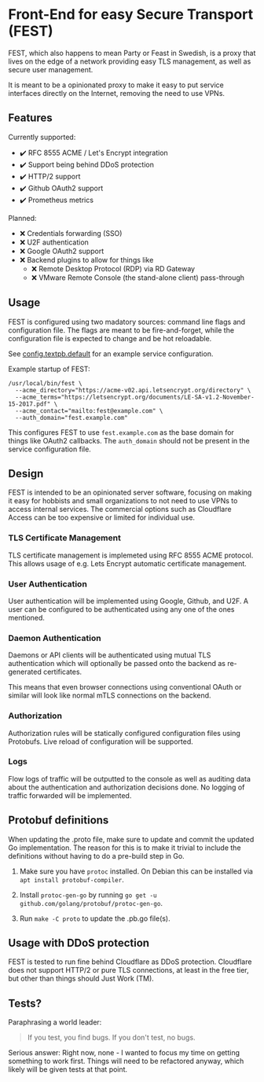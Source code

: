 # Front-End for easy Secure Transport (FEST)

FEST, which also happens to mean Party or Feast in Swedish, is
a proxy that lives on the edge of a network providing easy TLS management,
as well as secure user management.

It is meant to be a opinionated proxy to make it easy to put service interfaces
directly on the Internet, removing the need to use VPNs.

## Features

Currently supported:

 * :heavy_check_mark: RFC 8555 ACME / Let's Encrypt integration
 * :heavy_check_mark: Support being behind DDoS protection
 * :heavy_check_mark: HTTP/2 support
 * :heavy_check_mark: Github OAuth2 support 
 * :heavy_check_mark: Prometheus metrics

 Planned: 
 
 * :x: Credentials forwarding (SSO)
 * :x: U2F authentication
 * :x: Google OAuth2 support
 * :x: Backend plugins to allow for things like
   * :x: Remote Desktop Protocol (RDP) via RD Gateway
   * :x: VMware Remote Console (the stand-alone client) pass-through
 
## Usage

FEST is configured using two madatory sources: command line flags and
configuration file. The flags are meant to be fire-and-forget, while the
configuration file is expected to change and be hot reloadable.

See [config.textpb.default](config.textpb.default) for an example service
configuration.

Example startup of FEST:

```
/usr/local/bin/fest \
  --acme_directory="https://acme-v02.api.letsencrypt.org/directory" \
  --acme_terms="https://letsencrypt.org/documents/LE-SA-v1.2-November-15-2017.pdf" \
  --acme_contact="mailto:fest@example.com" \
  --auth_domain="fest.example.com"
```

This configures FEST to use `fest.example.com` as the base domain for things
like OAuth2 callbacks. The `auth_domain` should not be present in the service
configuration file.

## Design

FEST is intended to be an opinionated server software, focusing on making
it easy for hobbists and small organizations to not need to use VPNs to access
internal services. The commercial options such as Cloudflare Access can be
too expensive or limited for individual use.

### TLS Certificate Management

TLS certificate management is implemeted using RFC 8555 ACME protocol.
This allows usage of e.g. Lets Encrypt automatic certificate management.

### User Authentication

User authentication will be implemented using Google, Github, and U2F.
A user can be configured to be authenticated using any one of the ones
mentioned.

### Daemon Authentication

Daemons or API clients will be authenticated using mutual TLS authentication
which will optionally be passed onto the backend as re-generated certificates.

This means that even browser connections using conventional OAuth or similar
will look like normal mTLS connections on the backend.

### Authorization

Authorization rules will be statically configured configuration files using
Protobufs. Live reload of configuration will be supported.

### Logs

Flow logs of traffic will be outputted to the console as well as auditing data
about the authentication and authorization decisions done. No logging of traffic
forwarded will be implemented.

## Protobuf definitions

When updating the .proto file, make sure to update and commit the updated Go
implementation. The reason for this is to make it trivial to include the
definitions without having to do a pre-build step in Go.

1. Make sure you have `protoc` installed. On Debian this can be installed via
   `apt install protobuf-compiler`.

2. Install `protoc-gen-go` by running
   `go get -u github.com/golang/protobuf/protoc-gen-go`.

3. Run `make -C proto` to update the .pb.go file(s).

## Usage with DDoS protection

FEST is tested to run fine behind Cloudflare as DDoS protection. Cloudflare
does not support HTTP/2 or pure TLS connections, at least in the free tier,
but other than things should Just Work (TM).

## Tests?

Paraphrasing a world leader:

> If you test, you find bugs. If you don't test, no bugs.

Serious answer: Right now, none - I wanted to focus my time on getting
something to work first. Things will need to be refactored anyway,
which likely will be given tests at that point.
